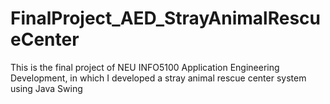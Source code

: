 # FinalProject_AED_StrayAnimalRescueCenter
This is the final project of NEU INFO5100 Application Engineering Development, in which I developed a stray animal rescue center system using Java Swing 
